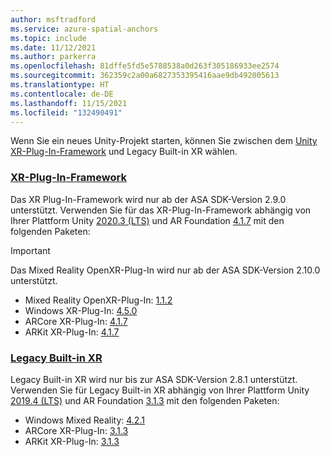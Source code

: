 ```yaml
---
author: msftradford
ms.service: azure-spatial-anchors
ms.topic: include
ms.date: 11/12/2021
ms.author: parkerra
ms.openlocfilehash: 81dffe5fd5e5788538a0d263f305186933ee2574
ms.sourcegitcommit: 362359c2a00a6827353395416aae9db492005613
ms.translationtype: HT
ms.contentlocale: de-DE
ms.lasthandoff: 11/15/2021
ms.locfileid: "132490491"
---
```

Wenn Sie ein neues Unity-Projekt starten, können Sie zwischen dem [Unity XR-Plug-In-Framework](https://docs.unity3d.com/Manual/XRPluginArchitecture.html) und Legacy Built-in XR wählen.

### <a name="xr-plug-in-framework"></a>[XR-Plug-In-Framework](#tab/xr-plugin-framework)

Das XR Plug-In-Framework wird nur ab der ASA SDK-Version 2.9.0 unterstützt. Verwenden Sie für das XR-Plug-In-Framework abhängig von Ihrer Plattform Unity [2020.3 (LTS)](https://unity3d.com/unity/whats-new/2020.3.0) und AR Foundation [4.1.7](https://docs.unity3d.com/Packages/com.unity.xr.arfoundation@4.1/manual/index.html) mit den folgenden Paketen:
> [!IMPORTANT]
> Das Mixed Reality OpenXR-Plug-In wird nur ab der ASA SDK-Version 2.10.0 unterstützt.
- Mixed Reality OpenXR-Plug-In: [1.1.2](/windows/mixed-reality/develop/unity/xr-project-setup?tabs=openxr)
- Windows XR-Plug-In: [4.5.0](https://docs.unity3d.com/Packages/com.unity.xr.windowsmr@4.5/manual/index.html)
- ARCore XR-Plug-In: [4.1.7](https://docs.unity3d.com/Packages/com.unity.xr.arcore@4.1/manual/index.html)
- ARKit XR-Plug-In: [4.1.7](https://docs.unity3d.com/Packages/com.unity.xr.arkit@4.1/manual/index.html)

### <a name="legacy-built-in-xr"></a>[Legacy Built-in XR](#tab/legacy-built-in-xr)

Legacy Built-in XR wird nur bis zur ASA SDK-Version 2.8.1 unterstützt. Verwenden Sie für Legacy Built-in XR abhängig von Ihrer Plattform Unity [2019.4 (LTS)](https://unity.com/releases/2019-lts) und AR Foundation [3.1.3](https://docs.unity3d.com/Packages/com.unity.xr.arfoundation@3.1/manual/index.html) mit den folgenden Paketen:
- Windows Mixed Reality: [4.2.1](https://docs.unity3d.com/Packages/com.unity.xr.windowsmr.metro@4.2/manual/index.html)
- ARCore XR-Plug-In: [3.1.3](https://docs.unity3d.com/Packages/com.unity.xr.arcore@3.1/manual/index.html)
- ARKit XR-Plug-In: [3.1.3](https://docs.unity3d.com/Packages/com.unity.xr.arkit@3.1/manual/index.html)